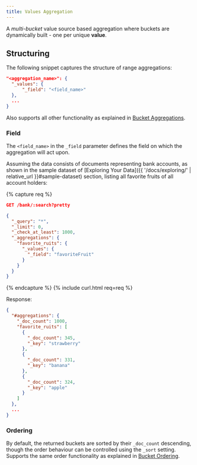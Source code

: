 ```yaml
---
title: Values Aggregation
---
```


A _multi-bucket_ value source based aggregation where buckets are dynamically
built - one per unique **value**.


## Structuring

The following snippet captures the structure of range aggregations:

```json
"<aggregation_name>": {
  "_values": {
      "_field": "<field_name>"
  },
  ...
}
```

Also supports all other functionality as explained in [Bucket Aggregations](..#structuring).

### Field

The `<field_name>` in the `_field` parameter defines the field on which the
aggregation will act upon.

Assuming the data consists of documents representing bank accounts, as shown in
the sample dataset of [Exploring Your Data]({{ '/docs/exploring/' | relative_url }}#sample-dataset)
section, listing all favorite fruits of all account holders:

{% capture req %}

```json
GET /bank/:search?pretty

{
  "_query": "*",
  "_limit": 0,
  "_check_at_least": 1000,
  "_aggregations": {
    "favorite_ruits": {
      "_values": {
        "_field": "favoriteFruit"
      }
    }
  }
}
```
{% endcapture %}
{% include curl.html req=req %}

Response:

```json
{
  "#aggregations": {
    "_doc_count": 1000,
    "favorite_ruits": [
      {
        "_doc_count": 345,
        "_key": "strawberry"
      },
      {
        "_doc_count": 331,
        "_key": "banana"
      },
      {
        "_doc_count": 324,
        "_key": "apple"
      }
    ]
  },
  ...
}
```

### Ordering

By default, the returned buckets are sorted by their `_doc_count` descending,
though the order behaviour can be controlled using the `_sort` setting. Supports
the same order functionality as explained in [Bucket Ordering](..#ordering).
